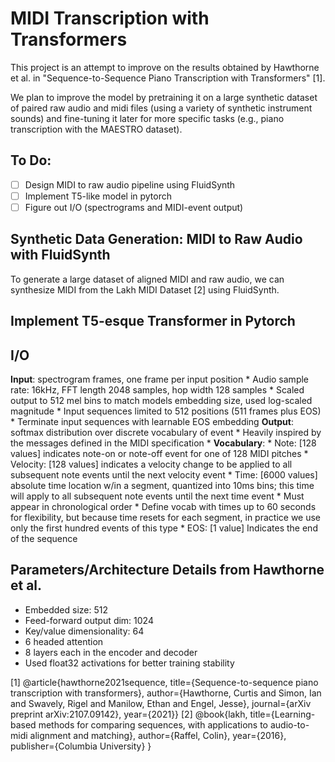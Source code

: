 # MIDI Transcription with Transformers

This project is an attempt to improve on the results obtained by Hawthorne et al. in "Sequence-to-Sequence Piano Transcription with Transformers" [1]. 

We plan to improve the model by pretraining it on a large synthetic dataset of paired raw audio and midi files (using a variety of synthetic instrument sounds) and fine-tuning it later for more specific tasks (e.g., piano transcription with the MAESTRO dataset). 

## To Do: 
- [ ]  Design MIDI to raw audio pipeline using FluidSynth
- [ ]  Implement T5-like model in pytorch
- [ ]  Figure out I/O (spectrograms and MIDI-event output)

## Synthetic Data Generation: MIDI to Raw Audio with FluidSynth
To generate a large dataset of aligned MIDI and raw audio, we can synthesize MIDI from the Lakh MIDI Dataset [2] using FluidSynth.

## Implement T5-esque Transformer in Pytorch

## I/O
**Input**: spectrogram frames, one frame per input position
    * Audio sample rate: 16kHz, FFT length 2048 samples, hop width 128 samples
    * Scaled output to 512 mel bins to match models embedding size, used log-scaled magnitude
    * Input sequences limited to 512 positions (511 frames plus EOS)
    * Terminate input sequences with learnable EOS embedding
**Output**: softmax distribution over discrete vocabulary of event
    * Heavily inspired by the messages defined in the MIDI specification
    * **Vocabulary**:
        * Note: [128 values] indicates note-on or note-off event for one of 128 MIDI pitches
        * Velocity: [128 values] indicates a velocity change to be applied to all subsequent note events until the next velocity event
        * Time: [6000 values] absolute time location w/in a segment, quantized into 10ms bins; this time will apply to all subsequent note events until the next time event
            * Must appear in chronological order
            * Define vocab with times up to 60 seconds for flexibility, but because time resets for each segment, in practice we use only the first hundred events of this type
        * EOS: [1 value] Indicates the end of the sequence

## Parameters/Architecture Details from Hawthorne et al. 
- Embedded size: 512
- Feed-forward output dim: 1024
- Key/value dimensionality: 64
- 6 headed attention
- 8 layers each in the encoder and decoder
- Used float32 activations for better training stability

[1] @article{hawthorne2021sequence,
  title={Sequence-to-sequence piano transcription with transformers},
  author={Hawthorne, Curtis and Simon, Ian and Swavely, Rigel and Manilow, Ethan and Engel, Jesse},
  journal={arXiv preprint arXiv:2107.09142},
  year={2021}}
[2] @book{lakh,
  title={Learning-based methods for comparing sequences, with applications to audio-to-midi alignment and matching},
  author={Raffel, Colin},
  year={2016},
  publisher={Columbia University}
}

